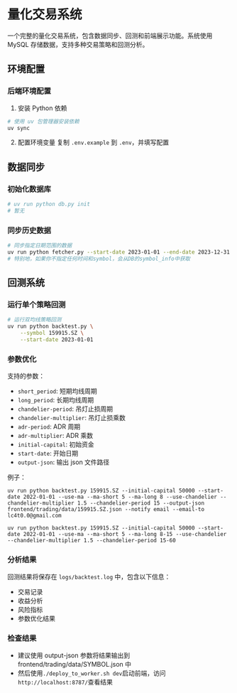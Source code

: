 # 量化交易系统

一个完整的量化交易系统，包含数据同步、回测和前端展示功能。系统使用 MySQL 存储数据，支持多种交易策略和回测分析。

## 环境配置

### 后端环境配置

1. 安装 Python 依赖

```bash
# 使用 uv 包管理器安装依赖
uv sync
```

2. 配置环境变量
   复制 `.env.example` 到 `.env`，并填写配置

## 数据同步

### 初始化数据库

```bash
# uv run python db.py init
# 暂无
```

### 同步历史数据

```bash
# 同步指定日期范围的数据
uv run python fetcher.py --start-date 2023-01-01 --end-date 2023-12-31 --symbol XXX
# 特别地，如果你不指定任何时间和symbol，会从DB的symbol_info中获取
```

## 回测系统

### 运行单个策略回测

```bash
# 运行双均线策略回测
uv run python backtest.py \
    --symbol 159915.SZ \
    --start-date 2023-01-01
```

### 参数优化

支持的参数：

-   `short_period`: 短期均线周期
-   `long_period`: 长期均线周期
-   `chandelier-period`: 吊灯止损周期
-   `chandelier-multiplier`: 吊灯止损乘数
-   `adr-period`: ADR 周期
-   `adr-multiplier`: ADR 乘数
-   `initial-capital`: 初始资金
-   `start-date`: 开始日期
-   `output-json`: 输出 json 文件路径

例子：

`uv run python backtest.py 159915.SZ --initial-capital 50000 --start-date 2022-01-01 --use-ma --ma-short 5 --ma-long 8 --use-chandelier --chandelier-multiplier 1.5 --chandelier-period 15 --output-json frontend/trading/data/159915.SZ.json --notify email --email-to lc4t0.0@gmail.com`

`uv run python backtest.py 159915.SZ --initial-capital 50000 --start-date 2022-01-01 --use-ma --ma-short 5 --ma-long 8-15 --use-chandelier --chandelier-multiplier 1.5 --chandelier-period 15-60`

### 分析结果

回测结果将保存在 `logs/backtest.log` 中，包含以下信息：

-   交易记录
-   收益分析
-   风险指标
-   参数优化结果

### 检查结果

-   建议使用 output-json 参数将结果输出到 frontend/trading/data/SYMBOL.json 中
-   然后使用`./deploy_to_worker.sh dev`启动前端，访问`http://localhost:8787/`查看结果
